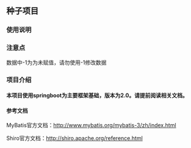 ## 种子项目

### 使用说明

### 注意点
数据中-1为为未赋值，请勿使用-1修改数据

### 项目介绍

#### 本项目使用springboot为主要框架基础，版本为2.0。请提前阅读相关文档。
#### **参考文档**
MyBatis官方文档：http://www.mybatis.org/mybatis-3/zh/index.html

Shiro官方文档：http://shiro.apache.org/reference.html
